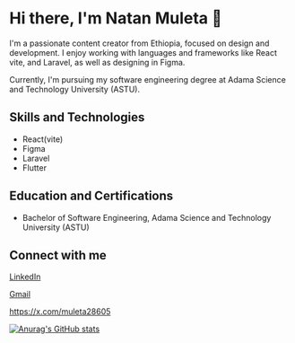 # Hi there, I'm Natan Muleta 👋

I'm a passionate content creator from Ethiopia, focused on design and development. I enjoy working with languages and frameworks like React vite, and Laravel, as well as designing in Figma.

Currently, I'm pursuing my software engineering degree at Adama Science and Technology University (ASTU).
## Skills and Technologies

- React(vite)
- Figma
- Laravel
- Flutter

## Education and Certifications

- Bachelor of Software Engineering, Adama Science and Technology University (ASTU)

## Connect with me

[LinkedIn](https://www.linkedin.com/in/natan-muleta-b11aa62b8/)

[Gmail](natanmuleta911@gmail.com)

https://x.com/muleta28605

[![Anurag's GitHub stats](https://github-readme-stats.vercel.app/api?username=natanmuletahunde)](https://github.com/natanmuletahunde/github-readme-stats)

